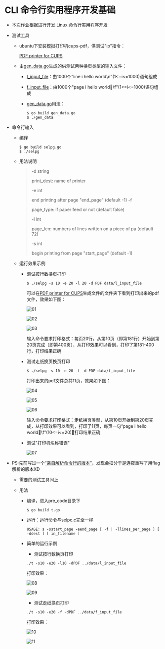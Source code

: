 # CLI 命令行实用程序开发基础 #

* 本次作业根据进行[开发 Linux 命令行实用程序](https://www.ibm.com/developerworks/cn/linux/shell/clutil/index.html)开发

* 测试工具

    + ubuntu下安装模拟打印机cups-pdf，供测试"lp"指令：

        [PDF printer for CUPS](https://apps.ubuntu.com/cat/applications/lucid/cups-pdf/)

    + 由[gen_data.go](data/gen_data.go)生成的供测试两种换页类型的输入文件：

        - [l_input_file](data/l_input_file)：由1000个"line i hello world\n"(1<=i<=1000)语句组成
        
        - [f_input_file](data/f_input_file)：由1000个"page i hello world\f"(1<=i<=1000)语句组成

        - [gen_data.go](data/gen_data.go)用法：
            
            ```
            $ go build gen_data.go
            $ ./gen_data
            ```

* 命令行输入

    + 编译

        ```
        $ go build selpg.go
        $ ./selpg
        ```

    + 用法说明

        > -d string
        >
        > print_dest: name of printer
        >
        > -e int
        >
        > end printing after page "end_page" (default -1)
        > -f	
        >
        > page_type: if paper feed or not (default false)
        > 
        > -l int
        >
        > page_len: numbers of lines written on a piece of pa (default 72)
        >
        > -s int
        >
        > begin printing from page "start_page" (default -1)

    + 运行效果示例

        - 测试按行数换页打印

            ```
            $ ./selpg -s 10 -e 20 -l 20 -d PDF data/l_input_file
            ```
            可以在[PDF printer for CUPS](https://apps.ubuntu.com/cat/applications/lucid/cups-pdf/)生成文件的文件夹下看到打印出来的pdf文件，效果如下图：

            ![01](pitcures/01.png)

            ![02](pitcures/02.png)

            ![03](pitcures/03.png)

            输入命令要求打印格式：每页20行，从第10页（即第181行）开始到第20页完成（即第400页），从打印效果可以看到，打印了第181-400行，打印结果正确

        - 测试走纸换页换页打印
            ```        
            $ ./selpg -s 10 -e 20 -f -d PDF data/f_input_file
            ```

            打印出来的pdf文件总共11页，效果如下图：

            ![04](pitcures/04.png)

            ![05](pitcures/05.png)

            ![06](pitcures/06.png)

            输入命令要求打印格式：走纸换页类型，从第10页开始到第20页完成，从打印效果可以看到，打印了11页，每页一句“page i hello world\f”(10<=i<=20)，打印结果正确

        - 测试"打印机名称错误"

          ![07](pitcures/07.png)

* PS:先前写过一个[“亲自解析命令行的版本”](pre_code/t.go)，发现会扣分于是连夜重写了用flag解析的版本XD

    + 需要的测试工具同上
    
    + 用法
        - 编译，进入pre_code目录下
            ```
            $ go build t.go
            ```
        
        - 运行：运行命令与[selpc.c](https://www.ibm.com/developerworks/cn/linux/shell/clutil/selpg.c)完全一样
            ```
            USAGE: s -sstart_page -eend_page [ -f | -llines_per_page ] [ -ddest ] [ in_filename ]
            ```
        - 简单的运行示例

            * 测试按行数换页打印

            ```
            ./t -s10 -e20 -l10 -dPDF ../data/l_input_file
            ```
            打印效果：

            ![08](pitcures/08.png)

            ![09](pitcures/09.png)

            * 测试走纸换页打印

            ```
            ./t -s10 -e20 -f -dPDF ../data/f_input_file

            ```
            打印效果：

            ![10](pitcures/10.png)
            
            ![11](pitcures/11.png)